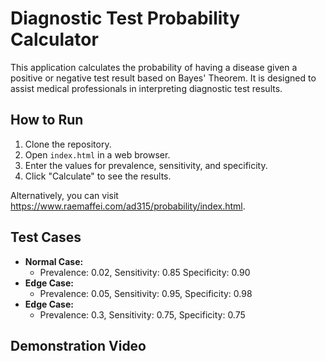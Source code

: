 # Diagnostic Test Probability Calculator #

This application calculates the probability of having a disease given a positive or negative test result based on Bayes' Theorem. It is designed to assist medical professionals in interpreting diagnostic test results.

## How to Run ##

1. Clone the repository.
2. Open `index.html` in a web browser.
3. Enter the values for prevalence, sensitivity, and specificity.
4. Click "Calculate" to see the results.

Alternatively, you can visit https://www.raemaffei.com/ad315/probability/index.html. 

## Test Cases ## 

- **Normal Case:**
   - Prevalence: 0.02, Sensitivity: 0.85 Specificity: 0.90
- **Edge Case:**
   - Prevalence: 0.05, Sensitivity: 0.95, Specificity: 0.98
- **Edge Case:**
   - Prevalence: 0.3, Sensitivity: 0.75, Specificity: 0.75

## Demonstration Video ## 

<link> 
